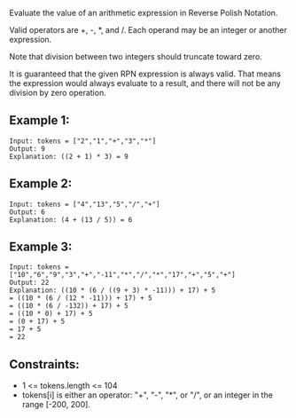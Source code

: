 Evaluate the value of an arithmetic expression in Reverse Polish Notation.

Valid operators are +, -, *, and /. Each operand may be an integer or another expression.

Note that division between two integers should truncate toward zero.

It is guaranteed that the given RPN expression is always valid. That means the expression would always evaluate to a result, and there will not be any division by zero operation.

 

## Example 1:
```
Input: tokens = ["2","1","+","3","*"]
Output: 9
Explanation: ((2 + 1) * 3) = 9
```
## Example 2:
```
Input: tokens = ["4","13","5","/","+"]
Output: 6
Explanation: (4 + (13 / 5)) = 6
```
## Example 3:
```
Input: tokens = ["10","6","9","3","+","-11","*","/","*","17","+","5","+"]
Output: 22
Explanation: ((10 * (6 / ((9 + 3) * -11))) + 17) + 5
= ((10 * (6 / (12 * -11))) + 17) + 5
= ((10 * (6 / -132)) + 17) + 5
= ((10 * 0) + 17) + 5
= (0 + 17) + 5
= 17 + 5
= 22
```

## Constraints:

- 1 <= tokens.length <= 104
- tokens[i] is either an operator: "+", "-", "*", or "/", or an integer in the range [-200, 200].